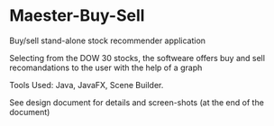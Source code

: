 # Maester-Buy-Sell

Buy/sell stand-alone stock recommender application

Selecting from the DOW 30 stocks, the softweare offers buy and sell recomandations to the user with the help of a graph

Tools Used: Java, JavaFX, Scene Builder.

See design document for details and screen-shots (at the end of the document)

